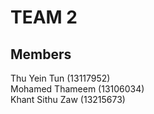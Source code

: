 # TEAM 2

## Members
Thu Yein Tun (13117952)  
Mohamed Thameem (13106034)  
Khant Sithu Zaw (13215673)
